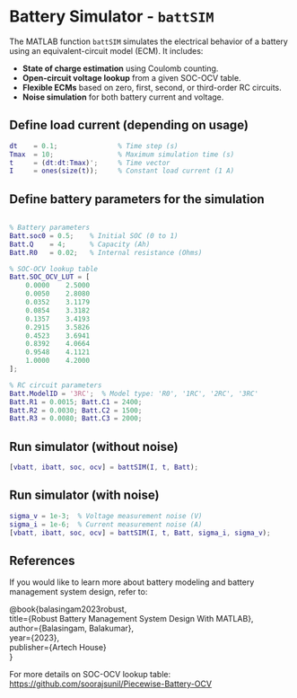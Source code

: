 # Battery Simulator - ``` battSIM ```

The MATLAB function ```battSIM``` simulates the electrical behavior of a battery using an equivalent-circuit model (ECM). It includes:
- **State of charge estimation** using Coulomb counting.
- **Open-circuit voltage lookup** from a given SOC-OCV table.
- **Flexible ECMs** based on zero, first, second, or third-order RC circuits.
- **Noise simulation** for both battery current and voltage.
  
## Define load current (depending on usage)
```matlab
dt    = 0.1;               % Time step (s)
Tmax  = 10;                % Maximum simulation time (s)
t     = (dt:dt:Tmax)';     % Time vector
I     = ones(size(t));     % Constant load current (1 A)
```

## Define battery parameters for the simulation
```matlab

% Battery parameters
Batt.soc0 = 0.5;    % Initial SOC (0 to 1)
Batt.Q    = 4;      % Capacity (Ah)
Batt.R0   = 0.02;   % Internal resistance (Ohms)

% SOC-OCV lookup table
Batt.SOC_OCV_LUT = [  
    0.0000    2.5000  
    0.0050    2.8080
    0.0352    3.1179
    0.0854    3.3182
    0.1357    3.4193
    0.2915    3.5826
    0.4523    3.6941
    0.8392    4.0664
    0.9548    4.1121
    1.0000    4.2000  
];

% RC circuit parameters
Batt.ModelID = '3RC';  % Model type: 'R0', '1RC', '2RC', '3RC'
Batt.R1 = 0.0015; Batt.C1 = 2400;
Batt.R2 = 0.0030; Batt.C2 = 1500;
Batt.R3 = 0.0080; Batt.C3 = 2000;
```

## Run simulator (without noise)
```matlab
[vbatt, ibatt, soc, ocv] = battSIM(I, t, Batt);
```

## Run simulator (with noise)
```matlab
sigma_v = 1e-3;  % Voltage measurement noise (V)
sigma_i = 1e-6;  % Current measurement noise (A)
[vbatt, ibatt, soc, ocv] = battSIM(I, t, Batt, sigma_i, sigma_v);
```

## References
If you would like to learn more about battery modeling and battery management system design, refer to:

@book{balasingam2023robust,  
  title={Robust Battery Management System Design With MATLAB},  
  author={Balasingam, Balakumar},  
  year={2023},  
  publisher={Artech House}  
}

For more details on SOC-OCV lookup table: 
https://github.com/soorajsunil/Piecewise-Battery-OCV
